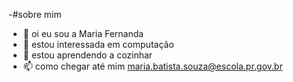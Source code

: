 -#sobre mim 
- 👋 oi eu sou a Maria Fernanda
- 👀 estou interessada em computação
- 🌱 estou aprendendo a cozinhar
- 📫 como chegar até mim maria.batista.souza@escola.pr.gov.br


